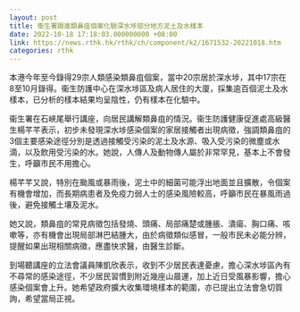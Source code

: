 ```yaml
---
layout: post
title: 衞生署跟進類鼻疽個案化驗深水埗部分地方泥土及水樣本
date: 2022-10-18 17:18:03.000000000 +08:00
link: https://news.rthk.hk/rthk/ch/component/k2/1671532-20221018.htm
categories: rthk
---
```


本港今年至今錄得29宗人類感染類鼻疽個案，當中20宗居於深水埗，其中17宗在8至10月錄得。衞生防護中心在深水埗區及病人居住的大廈，採集逾百個泥土及水樣本，已分析的樣本結果均呈陰性，仍有樣本在化驗中。

衞生署在石峽尾舉行講座，向居民講解類鼻疽的情況。衞生防護健康促進處高級醫生楊芊芊表示，初步未發現深水埗感染個案的家居接觸者出現病徵，強調類鼻疽的3個主要感染途徑分別是透過接觸受污染的泥土及水源、吸入受污染的微塵或水滴，以及飲用受污染的水。她說，人傳人及動物傳人屬於非常罕見，基本上不會發生，呼籲市民不用擔心。

楊芊芊又說，特別在颱風或暴雨後，泥土中的細菌可能浮出地面並且擴散，令個案有機會增加，而長期病患者及免疫力弱人士的感染風險較高，呼籲市民在暴風雨過後，避免接觸土壤及泥水。

她又說，類鼻疽的常見病徵包括發燒、頭痛、局部痛楚或腫脹、潰瘍、胸口痛、咳嗽等，亦有機會出現局部淋巴結腫大，由於病徵類似感冒，一般市民未必能分辨，提醒如果出現相關病徵，應盡快求醫，由醫生診斷。

到場聽講座的立法會議員陳凱欣表示，收到不少居民表達憂慮，擔心深水埗區內有不尋常的感染途徑，不少居民習慣到附近幾座山晨運，加上近日受風暴影響，擔心感染個案會上升。她希望政府擴大收集環境樣本的範圍，亦已提出立法會急切質詢，希望當局正視。
